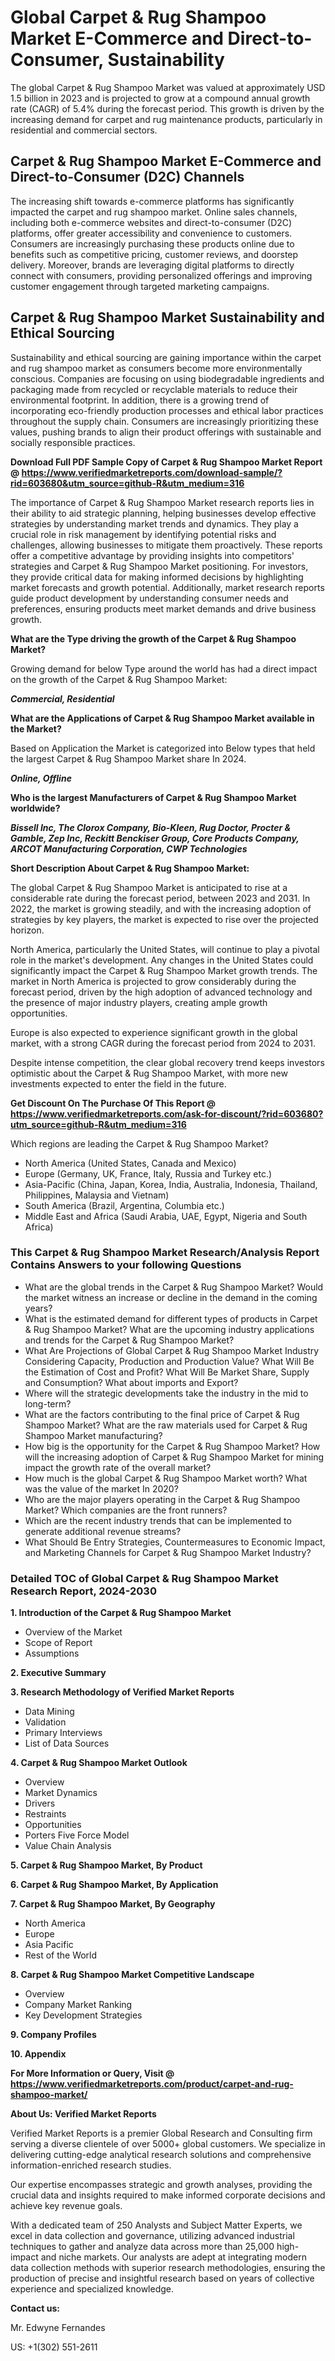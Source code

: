 <h1>Global Carpet & Rug Shampoo Market E-Commerce and Direct-to-Consumer, Sustainability</h1><p class=""><p>The global Carpet & Rug Shampoo Market was valued at approximately USD 1.5 billion in 2023 and is projected to grow at a compound annual growth rate (CAGR) of 5.4% during the forecast period. This growth is driven by the increasing demand for carpet and rug maintenance products, particularly in residential and commercial sectors.</p><h2>Carpet & Rug Shampoo Market E-Commerce and Direct-to-Consumer (D2C) Channels</h2><p>The increasing shift towards e-commerce platforms has significantly impacted the carpet and rug shampoo market. Online sales channels, including both e-commerce websites and direct-to-consumer (D2C) platforms, offer greater accessibility and convenience to customers. Consumers are increasingly purchasing these products online due to benefits such as competitive pricing, customer reviews, and doorstep delivery. Moreover, brands are leveraging digital platforms to directly connect with consumers, providing personalized offerings and improving customer engagement through targeted marketing campaigns.</p><h2>Carpet & Rug Shampoo Market Sustainability and Ethical Sourcing</h2><p>Sustainability and ethical sourcing are gaining importance within the carpet and rug shampoo market as consumers become more environmentally conscious. Companies are focusing on using biodegradable ingredients and packaging made from recycled or recyclable materials to reduce their environmental footprint. In addition, there is a growing trend of incorporating eco-friendly production processes and ethical labor practices throughout the supply chain. Consumers are increasingly prioritizing these values, pushing brands to align their product offerings with sustainable and socially responsible practices.</p></p><p class=""><strong>Download Full PDF Sample Copy of Carpet & Rug Shampoo Market Report @ <a href="https://www.verifiedmarketreports.com/download-sample/?rid=603680&utm_source=github-R&utm_medium=316" target="_blank">https://www.verifiedmarketreports.com/download-sample/?rid=603680&utm_source=github-R&utm_medium=316</a></strong></p><p>The importance of&nbsp;Carpet & Rug Shampoo Market research reports lies in their ability to aid strategic planning, helping businesses develop effective strategies by understanding market trends and dynamics. They play a crucial role in risk management by identifying potential risks and challenges, allowing businesses to mitigate them proactively. These reports offer a competitive advantage by providing insights into competitors' strategies and Carpet & Rug Shampoo Market positioning. For investors, they provide critical data for making informed decisions by highlighting market forecasts and growth potential. Additionally, market research reports guide product development by understanding consumer needs and preferences, ensuring products meet market demands and drive business growth.</p><p><strong>What are the&nbsp;Type driving the growth of the Carpet & Rug Shampoo Market?</strong></p><p id="" class="">Growing demand for below Type around the world has had a direct impact on the growth of the Carpet & Rug Shampoo Market:</p><p class=""><em><strong>Commercial, Residential</strong></em></p><p class=""><strong>What are the&nbsp;Applications&nbsp;of Carpet & Rug Shampoo Market available in the Market?</strong></p><p id="" class="">Based on Application the Market is categorized into Below types that held the largest Carpet & Rug Shampoo Market share In 2024.</p><p class=""><em><strong>Online, Offline</strong></em></p><p class=""><strong>Who is the largest Manufacturers of Carpet & Rug Shampoo Market worldwide?</strong></p><p><em><strong>Bissell Inc, The Clorox Company, Bio-Kleen, Rug Doctor, Procter & Gamble, Zep Inc, Reckitt Benckiser Group, Core Products Company, ARCOT Manufacturing Corporation, CWP Technologies</strong></em></p><p id="" class=""><strong>Short Description About Carpet & Rug Shampoo Market:</strong></p><p>The global Carpet & Rug Shampoo Market is anticipated to rise at a considerable rate during the forecast period, between 2023 and 2031. In 2022, the market is growing steadily, and with the increasing adoption of strategies by key players, the market is expected to rise over the projected horizon.</p><p>North America, particularly the United States, will continue to play a pivotal role in the market's development. Any changes in the United States could significantly impact the Carpet & Rug Shampoo Market growth trends. The market in North America is projected to grow considerably during the forecast period, driven by the high adoption of advanced technology and the presence of major industry players, creating ample growth opportunities.</p><p>Europe is also expected to experience significant growth in the global market, with a strong CAGR during the forecast period from 2024 to 2031.</p><p>Despite intense competition, the clear global recovery trend keeps investors optimistic about the Carpet & Rug Shampoo Market, with more new investments expected to enter the field in the future.</p><p id="" class=""><strong>Get Discount On The Purchase Of This Report @ <a href="https://www.verifiedmarketreports.com/ask-for-discount/?rid=603680?utm_source=github-R&utm_medium=316" target="_blank">https://www.verifiedmarketreports.com/ask-for-discount/?rid=603680?utm_source=github-R&utm_medium=316</a></strong></p><p class="">Which regions are leading the Carpet & Rug Shampoo Market?</p><ul><li>North America (United States, Canada and Mexico)</li><li>Europe (Germany, UK, France, Italy, Russia and Turkey etc.)</li><li>Asia-Pacific (China, Japan, Korea, India, Australia, Indonesia, Thailand, Philippines, Malaysia and Vietnam)</li><li>South America (Brazil, Argentina, Columbia etc.)</li><li>Middle East and Africa (Saudi Arabia, UAE, Egypt, Nigeria and South Africa)</li></ul><h3 id="" class="">This Carpet & Rug Shampoo Market Research/Analysis Report Contains Answers to your following Questions</h3><ul><li>What are the global trends in the Carpet & Rug Shampoo Market? Would the market witness an increase or decline in the demand in the coming years?</li><li>What is the estimated demand for different types of products in Carpet & Rug Shampoo Market? What are the upcoming industry applications and trends for the Carpet & Rug Shampoo Market?</li><li>What Are Projections of Global Carpet & Rug Shampoo Market Industry Considering Capacity, Production and Production Value? What Will Be the Estimation of Cost and Profit? What Will Be Market Share, Supply and Consumption? What about imports and Export?</li><li>Where will the strategic developments take the industry in the mid to long-term?</li><li>What are the factors contributing to the final price of Carpet & Rug Shampoo Market? What are the raw materials used for Carpet & Rug Shampoo Market manufacturing?</li><li>How big is the opportunity for the Carpet & Rug Shampoo Market? How will the increasing adoption of Carpet & Rug Shampoo Market for mining impact the growth rate of the overall market?</li><li>How much is the global Carpet & Rug Shampoo Market worth? What was the value of the market In 2020?</li><li>Who are the major players operating in the Carpet & Rug Shampoo Market? Which companies are the front runners?</li><li>Which are the recent industry trends that can be implemented to generate additional revenue streams?</li><li>What Should Be Entry Strategies, Countermeasures to Economic Impact, and Marketing Channels for Carpet & Rug Shampoo Market Industry?</li></ul><h3 id="" class="">Detailed TOC of Global Carpet & Rug Shampoo Market Research Report, 2024-2030</h3><p id="" class=""><strong>1. Introduction of the Carpet & Rug Shampoo Market</strong></p><ul><li>Overview of the Market</li><li>Scope of Report</li><li>Assumptions</li></ul><p id="" class=""><strong>2. Executive Summary</strong></p><p id="" class=""><strong>3. Research Methodology of Verified Market Reports</strong></p><ul><li>Data Mining</li><li>Validation</li><li>Primary Interviews</li><li>List of Data Sources</li></ul><p id="" class=""><strong>4. Carpet & Rug Shampoo Market Outlook</strong></p><ul><li>Overview</li><li>Market Dynamics</li><li>Drivers</li><li>Restraints</li><li>Opportunities</li><li>Porters Five Force Model</li><li>Value Chain Analysis</li></ul><p id="" class=""><strong>5. Carpet & Rug Shampoo Market, By Product</strong></p><p id="" class=""><strong>6. Carpet & Rug Shampoo Market, By Application</strong></p><p id="" class=""><strong>7. Carpet & Rug Shampoo Market, By Geography</strong></p><ul><li>North America</li><li>Europe</li><li>Asia Pacific</li><li>Rest of the World</li></ul><p id="" class=""><strong>8. Carpet & Rug Shampoo Market Competitive Landscape</strong></p><ul><li>Overview</li><li>Company Market Ranking</li><li>Key Development Strategies</li></ul><p id="" class=""><strong>9. Company Profiles</strong></p><p id="" class=""><strong>10. Appendix</strong></p><p id="" class=""><strong>For More Information or Query, Visit @ <a href="https://www.verifiedmarketreports.com/product/carpet-and-rug-shampoo-market/" target="_blank">https://www.verifiedmarketreports.com/product/carpet-and-rug-shampoo-market/</a></strong></p><p id="" class=""><strong>About Us: Verified Market Reports</strong></p><p id="" class="">Verified Market Reports is a premier Global Research and Consulting firm serving a diverse clientele of over 5000+ global customers. We specialize in delivering cutting-edge analytical research solutions and comprehensive information-enriched research studies.</p><p id="" class="">Our expertise encompasses strategic and growth analyses, providing the crucial data and insights required to make informed corporate decisions and achieve key revenue goals.</p><p id="" class="">With a dedicated team of 250 Analysts and Subject Matter Experts, we excel in data collection and governance, utilizing advanced industrial techniques to gather and analyze data across more than 25,000 high-impact and niche markets. Our analysts are adept at integrating modern data collection methods with superior research methodologies, ensuring the production of precise and insightful research based on years of collective experience and specialized knowledge.</p><p id="" class=""><strong>Contact us:</strong></p><p id="" class="">Mr. Edwyne Fernandes</p><p id="" class="">US: +1(302) 551-2611</p>